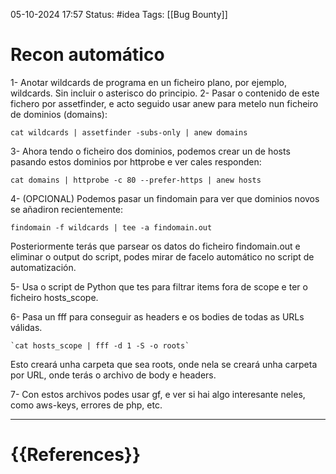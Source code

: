  05-10-2024 17:57
Status: #idea
Tags: [[Bug Bounty]]

# Recon automático

1- Anotar wildcards de programa en un ficheiro plano, por ejemplo, wildcards. Sin incluir o asterisco do principio.
2- Pasar o contenido de este fichero por assetfinder, e acto seguido usar anew para metelo nun ficheiro de dominios (domains):

	cat wildcards | assetfinder -subs-only | anew domains

3- Ahora tendo o ficheiro dos dominios, podemos crear un de hosts pasando estos dominios por httprobe e ver cales responden:

	cat domains | httprobe -c 80 --prefer-https | anew hosts

4- (OPCIONAL) Podemos pasar un findomain para ver que dominios novos se añadiron recientemente:

	findomain -f wildcards | tee -a findomain.out

Posteriormente terás que parsear os datos do ficheiro findomain.out e eliminar o output do script, podes mirar de facelo automático no script de automatización.

5- Usa o script de Python que tes para filtrar items fora de scope e ter o ficheiro hosts_scope.

6- Pasa un fff para conseguir as headers e os bodies de todas as URLs válidas.

	`cat hosts_scope | fff -d 1 -S -o roots`

Esto creará unha carpeta que sea roots, onde nela se creará unha carpeta por URL, onde terás o archivo de body e headers.

7- Con estos archivos podes usar gf, e ver si hai algo interesante neles, como aws-keys, errores de php, etc.






---
# {{References}}